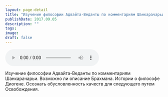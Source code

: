 ```yaml
---
layout: page-detail
title: "Изучение философии Адвайта-Веданты по комментариям Шанкарачарьи"
publishDate: 2017.09.05
description: ""
tags:
image:
draft: false
---
```


<audio title="2017.09.05 - Изучение философии Адвайта-Веданты по комментариям Шанкарачарьи.mp3" src="/upload/iblock/7c9/7c91cb6062e3fa74d1bc6ef85dddbd43.mp3" controls=""></audio>

 Изучение философии Адвайта-Веданты по комментариям Шанкарачарьи. Возможно ли описание Брахмана. Истории о философе Диогене. Осознать обусловленность качеств для следующего путем Освобождения. 

  
